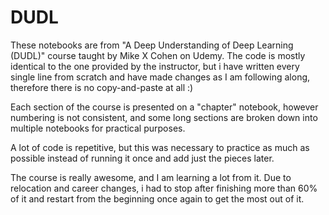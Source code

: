 # DUDL

These notebooks are from "A Deep Understanding of Deep Learning (DUDL)" course taught by Mike X Cohen on Udemy. The code is mostly identical to the one provided by the instructor, but i have written every single line from scratch and have made changes as I am following along, therefore there is no copy-and-paste at all :)

Each section of the course is presented on a "chapter" notebook, however numbering is not consistent, and some long sections are broken down into multiple notebooks for practical purposes.

A lot of code is repetitive, but this was necessary to practice as much as possible instead of running it once and add just the pieces later.

The course is really awesome, and I am learning a lot from it. Due to relocation and career changes, i had to stop after finishing more than 60% of it and restart from the beginning once again to get the most out of it.
